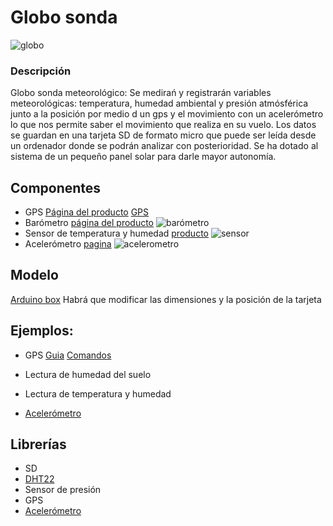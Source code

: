 # Globo sonda

![globo](http://makezineblog.files.wordpress.com/2010/07/weatherbeacon2.jpg?w=600&h=450)

### Descripción

Globo sonda meteorológico: Se medirań y registrarán variables meteorológicas: temperatura, humedad ambiental y presión atmósférica junto a la posición por medio d un gps y el movimiento con un acelerómetro  lo que nos permite saber el movimiento que realiza en su vuelo. Los datos se guardan en una tarjeta SD de formato micro que puede ser leída desde un ordenador donde se podrán analizar con posterioridad. Se ha dotado al sistema de un pequeño panel solar para darle mayor autonomía.

## Componentes

* GPS [Página del producto](https://www.sparkfun.com/products/11058) [GPS](http://www.electan.com/product_thumb.php?img=images/09133-01.jpg&w=320&h=240) 
* Barómetro [página del producto](http://www.seeedstudio.com/wiki/Grove_-_Barometer_Sensor) 
![barómetro](http://www.seeedstudio.com/wiki/images/thumb/e/e7/Grove-Barometer.jpg/300px-Grove-Barometer.jpg)
* Sensor de temperatura y humedad [producto](http://www.seeedstudio.com/wiki/Grove_-_Temperature_and_Humidity_Sensor_Pro)
![sensor](http://www.seeedstudio.com/wiki/images/thumb/d/d1/Temp_humi_pro.jpg/400px-Temp_humi_pro.jpg)
* Acelerómetro [pagina](https://www.sparkfun.com/products/9269)
![acelerometro](https://cdn.sparkfun.com//assets/parts/2/7/6/8/09269-01.jpg)

## Modelo

[Arduino box](http://www.thingiverse.com/thing:13931) Habrá que modificar las dimensiones y la posición de la tarjeta

## Ejemplos:

* GPS [Guia](http://www.doctormonk.com/2012/05/sparkfun-venus-gps-and-arduino.html) [Comandos](http://dlnmh9ip6v2uc.cloudfront.net/datasheets/Sensors/GPS/Venus/638/doc/AN0008_v1.4.11-datalogging.pdf)

* Lectura de humedad del suelo
* Lectura de temperatura y humedad
* [Acelerómetro](https://github.com/sparkfun/ADXL335_Breakout)

## Librerías

* SD
* [DHT22](https://github.com/Seeed-Studio/Grove_Temperature_And_Humidity_Sensor) 
* Sensor de presión
* GPS
* [Acelerómetro](https://github.com/sparkfun/ADXL335_Breakout)

